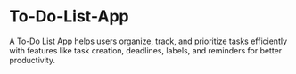 # To-Do-List-App
A To-Do List App helps users organize, track, and prioritize tasks efficiently with features like task creation, deadlines, labels, and reminders for better productivity.
